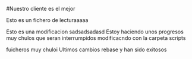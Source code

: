 
#Nuestro cliente es el mejor

Esto es un fichero de lecturaaaaa

Esto es una modificacion
 sadsadsadasd Estoy haciendo unos progresos muy chulos que seran interrumpidos
modificacndo con la carpeta scripts

fuicheros muy chuloi
Ultimos cambios rebase y han sido exitosos
